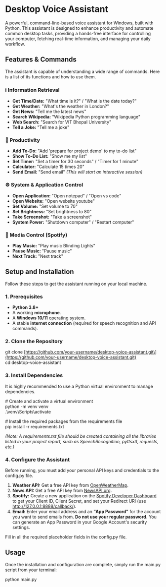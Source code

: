 # **Desktop Voice Assistant**

A powerful, command-line-based voice assistant for Windows, built with Python. This assistant is designed to enhance productivity and automate common desktop tasks, providing a hands-free interface for controlling your computer, fetching real-time information, and managing your daily workflow.

## **Features & Commands**

The assistant is capable of understanding a wide range of commands. Here is a list of its functions and how to use them.

### **ℹ️ Information Retrieval**

* **Get Time/Date:** "What time is it?" / "What is the date today?"  
* **Get Weather:** "What's the weather in London?"  
* **Get News:** "Tell me the latest news"  
* **Search Wikipedia:** "Wikipedia Python programming language"  
* **Web Search:** "Search for VIT Bhopal University"  
* **Tell a Joke:** "Tell me a joke"

### **🚀 Productivity**

* **Add To-Do:** "Add 'prepare for project demo' to my to-do list"  
* **Show To-Do List:** "Show me my list"  
* **Set Timer:** "Set a timer for 30 seconds" / "Timer for 1 minute"  
* **Calculator:** "Calculate 15 times 20"  
* **Send Email:** "Send email" *(This will start an interactive session)*

### **⚙️ System & Application Control**

* **Open Application:** "Open notepad" / "Open vs code"  
* **Open Website:** "Open website youtube"  
* **Set Volume:** "Set volume to 70"  
* **Set Brightness:** "Set brightness to 80"  
* **Take Screenshot:** "Take a screenshot"  
* **System Power:** "Shutdown computer" / "Restart computer"

### **🎵 Media Control (Spotify)**

* **Play Music:** "Play music Blinding Lights"  
* **Pause Music:** "Pause music"  
* **Next Track:** "Next track"

## **Setup and Installation**

Follow these steps to get the assistant running on your local machine.

### **1\. Prerequisites**

* **Python 3.8+**  
* A working **microphone**.  
* A **Windows 10/11** operating system.  
* A stable **internet connection** (required for speech recognition and API commands).

### **2\. Clone the Repository**

git clone \[https://github.com/your-username/desktop-voice-assistant.git\](https://github.com/your-username/desktop-voice-assistant.git)  
cd desktop-voice-assistant

### **3\. Install Dependencies**

It is highly recommended to use a Python virtual environment to manage dependencies.

\# Create and activate a virtual environment  
python \-m venv venv  
.\\venv\\Scripts\\activate

\# Install the required packages from the requirements file  
pip install \-r requirements.txt

*(Note: A requirements.txt file should be created containing all the libraries listed in your project report, such as SpeechRecognition, pyttsx3, requests, etc.)*

### **4\. Configure the Assistant**

Before running, you must add your personal API keys and credentials to the config.py file.

1. **Weather API:** Get a free API key from [OpenWeatherMap](https://openweathermap.org/api).  
2. **News API:** Get a free API key from [NewsAPI.org](https://newsapi.org/).  
3. **Spotify:** Create a new application on the [Spotify Developer Dashboard](https://developer.spotify.com/dashboard/) to get your Client ID, Client Secret, and set your Redirect URI (use http://127.0.0.1:8888/callback/).  
4. **Email:** Enter your email address and an **"App Password"** for the account you want to send emails from. **Do not use your regular password.** You can generate an App Password in your Google Account's security settings.

Fill in all the required placeholder fields in the config.py file.

## **Usage**

Once the installation and configuration are complete, simply run the main.py script from your terminal:

python main.py  
